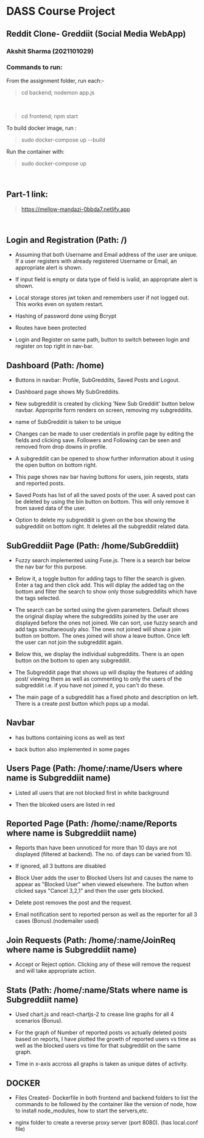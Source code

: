 # DASS Course Project
## Reddit Clone- Greddiit (Social Media WebApp)
### Akshit Sharma (2021101029)

### Commands to run:
From the assignment folder, run each:-
> cd backend; nodemon app.js
</br>

> cd frontend; npm start

To build docker image, run :
> sudo docker-compose up --build

Run the container with:
> sudo docker-compose up
</br>

## Part-1 link:
> https://mellow-mandazi-0bbda7.netlify.app
</br>

## Login and Registration (Path: /)
- Assuming that both Username and Email address of the user are unique. If a user registers with already registered Username or Email, an appropriate alert is shown.

- If input field is empty or data type of field is ivalid, an appropriate alert is shown.

- Local storage stores jwt token and remembers user if not logged out. This works even on system restart. 

- Hashing of password done using Bcrypt

- Routes have been protected

- Login and Register on same path, button to switch between login and register on top right in nav-bar.

## Dashboard (Path: /home)
- Buttons in navbar: Profile, SubGreddiits, Saved Posts and Logout.

- Dashboard page shows My SubGreddiits.

- New subgreddiit is created by clicking 'New Sub Greddiit' button below navbar. Approprite form renders on screen, removing my subgreddiits.

- name of SubGreddiit is taken to be unique

- Changes can be made to user credentials in profile page by editing the fields and clicking save. Followers and Following can be seen and removed from drop downs in profile.

- A subgreddiit can be opened to show further information about it using the open button on bottom right.

- This page shows nav bar having buttons for users, join reqests, stats and reported posts.

- Saved Posts has list of all the saved posts of the user. A saved post can be deleted by using the bin button on bottom. This will only remove it from saved data of the user.

- Option to delete my subgreddiit is given on the box showing the subgreddiit on bottom right. It deletes all the subgreddiit related data.

## SubGreddiit Page (Path: /home/SubGreddiit)
- Fuzzy search implemented using Fuse.js. There is a search bar below the nav bar for this purpose.

- Below it, a toggle button for adding tags to filter the search is given. Enter a tag and then click add. This will diplay the added tag on the bottom and filter the search to show only those subgreddiits which have the tags selected.

- The search can be sorted using the given parameters. Default shows the original display where the subgreddiits joined by the user are displayed before the ones not joined. We can sort, use fuzzy search and add tags simultaneously also. The ones not joined will show a join button on bottom. The ones joined will show a leave button. Once left the user can not join the subgreddiit again.

- Below this, we display the individual subgreddiits. There is an open button on the bottom to open any subgreddiit.

- The Subgreddiit page that shows up will display the features of adding post/ viewing them as well as commenting to only the users of the subgreddiit i.e. if you have not joined it, you can't do these.

- The main page of a subgreddiit has a fixed photo and description on left. There is a create post button which pops up a modal.

## Navbar
- has buttons containing icons as well as text

- back button also implemented in some pages

## Users Page (Path: /home/:name/Users where name is Subgreddiit name)
- Listed all users that are not blocked first in white background

- Then the blcoked users are listed in red

## Reported Page (Path: /home/:name/Reports where name is Subgreddiit name)
- Reports than have been unnoticed for more than 10 days are not displayed (filtered at backend). The no. of days can be varied from 10.

- If ignored, all 3 buttons are disabled

- Block User adds the user to Blocked Users list and causes the name to appear as "Blocked User" when viewed elsewhere. The button when clicked says "Cancel 3,2,1" and then the user gets blocked.

- Delete post removes the post and the request.

- Email notification sent to reported person as well as the reporter for all 3 cases (Bonus).(nodemailer used)

## Join Requests (Path: /home/:name/JoinReq where name is Subgreddiit name)
- Accept or Reject option. Clicking any of these will remove the request and will take appropriate action.

## Stats (Path: /home/:name/Stats where name is Subgreddiit name)
- Used chart.js and react-chartjs-2 to crease line graphs for all 4 scenarios (Bonus).

- For the graph of Number of reported posts vs actually deleted posts based on reports, I have plotted the growth of reported users vs time as well as the blocked users vs time for that subgreddiit on the same graph.

- Time in x-axis accross all graphs is taken as unique dates of activity.

## DOCKER
- Files Created- Dockerfile in both frontend and backend folders to list the commands to be followed by the container like the version of node, how to install node_modules, how to start the servers,etc.

- nginx folder to create a reverse proxy server (port 8080). (has local.conf file)
